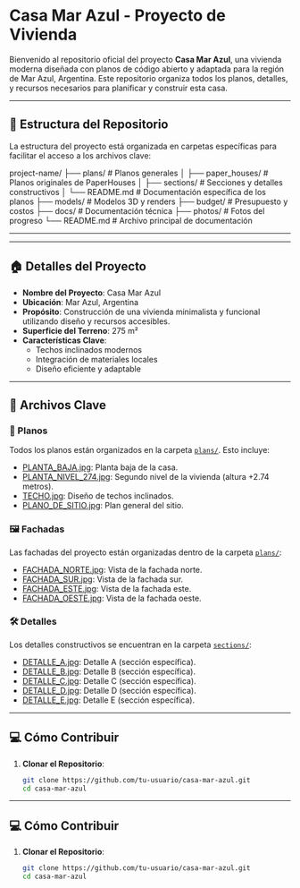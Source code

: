 # Casa Mar Azul - Proyecto de Vivienda

Bienvenido al repositorio oficial del proyecto **Casa Mar Azul**, una vivienda moderna diseñada con planos de código abierto y adaptada para la región de Mar Azul, Argentina. Este repositorio organiza todos los planos, detalles, y recursos necesarios para planificar y construir esta casa.

---

## 📁 Estructura del Repositorio

La estructura del proyecto está organizada en carpetas específicas para facilitar el acceso a los archivos clave:

project-name/ ├── plans/ # Planos generales │ ├── paper_houses/ # Planos originales de PaperHouses │ ├── sections/ # Secciones y detalles constructivos │ └── README.md # Documentación específica de los planos ├── models/ # Modelos 3D y renders ├── budget/ # Presupuesto y costos ├── docs/ # Documentación técnica ├── photos/ # Fotos del progreso └── README.md # Archivo principal de documentación

---


---

## 🏠 Detalles del Proyecto

- **Nombre del Proyecto**: Casa Mar Azul
- **Ubicación**: Mar Azul, Argentina
- **Propósito**: Construcción de una vivienda minimalista y funcional utilizando diseño y recursos accesibles.
- **Superficie del Terreno**: 275 m²
- **Características Clave**:
  - Techos inclinados modernos
  - Integración de materiales locales
  - Diseño eficiente y adaptable

---

## 📝 Archivos Clave

### 📐 Planos

Todos los planos están organizados en la carpeta [`plans/`](plans/). Esto incluye:

- [PLANTA_BAJA.jpg](plans/sections/elevations/PLANTA_BAJA.jpg): Planta baja de la casa.
- [PLANTA_NIVEL_274.jpg](plans/sections/elevations/PLANTA_NIVEL_274.jpg): Segundo nivel de la vivienda (altura +2.74 metros).
- [TECHO.jpg](plans/sections/elevations/TECHO.jpg): Diseño de techos inclinados.
- [PLANO_DE_SITIO.jpg](plans/sections/elevations/PLANO_DE_SITIO.jpg): Plan general del sitio.

### 🖼 Fachadas
Las fachadas del proyecto están organizadas dentro de la carpeta [`plans/`](plans/):
- [FACHADA_NORTE.jpg](plans/sections/elevations/FACHADA_NORTE.jpg): Vista de la fachada norte.
- [FACHADA_SUR.jpg](plans/sections/elevations/FACHADA_SUR.jpg): Vista de la fachada sur.
- [FACHADA_ESTE.jpg](plans/sections/elevations/FACHADA_ESTE.jpg): Vista de la fachada este.
- [FACHADA_OESTE.jpg](plans/sections/elevations/FACHADA_OESTE.jpg): Vista de la fachada oeste.

### 🛠 Detalles
Los detalles constructivos se encuentran en la carpeta [`sections/`](plans/sections/):
- [DETALLE_A.jpg](plans/sections/DETALLE_A.jpg): Detalle A (sección específica).
- [DETALLE_B.jpg](plans/sections/DETALLE_B.jpg): Detalle B (sección específica).
- [DETALLE_C.jpg](plans/sections/DETALLE_C.jpg): Detalle C (sección específica).
- [DETALLE_D.jpg](plans/sections/DETALLE_D.jpg): Detalle D (sección específica).
- [DETALLE_E.jpg](plans/sections/DETALLE_E.jpg): Detalle E (sección específica).

---

## 💻 Cómo Contribuir

1. **Clonar el Repositorio**:
   ```bash
   git clone https://github.com/tu-usuario/casa-mar-azul.git
   cd casa-mar-azul
---


## 💻 Cómo Contribuir

1. **Clonar el Repositorio**:
   ```bash
   git clone https://github.com/tu-usuario/casa-mar-azul.git
   cd casa-mar-azul
